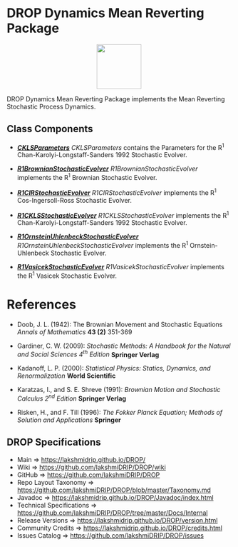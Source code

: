 # DROP Dynamics Mean Reverting Package

<p align="center"><img src="https://github.com/lakshmiDRIP/DROP/blob/master/DRIP_Logo.gif?raw=true" width="100"></p>

DROP Dynamics Mean Reverting Package implements the Mean Reverting Stochastic Process Dynamics.


## Class Components

 * [***CKLSParameters***](https://github.com/lakshmiDRIP/DROP/tree/master/src/main/java/org/drip/dynamics/meanreverting/CKLSParameters.java)
 <i>CKLSParameters</i> contains the Parameters for the R<sup>1</sup> Chan-Karolyi-Longstaff-Sanders 1992 Stochastic Evolver.

 * [***R1BrownianStochasticEvolver***](https://github.com/lakshmiDRIP/DROP/tree/master/src/main/java/org/drip/dynamics/meanreverting/R1BrownianStochasticEvolver.java)
 <i>R1BrownianStochasticEvolver</i> implements the R<sup>1</sup> Brownian Stochastic Evolver.

 * [***R1CIRStochasticEvolver***](https://github.com/lakshmiDRIP/DROP/tree/master/src/main/java/org/drip/dynamics/meanreverting/R1CIRStochasticEvolver.java)
 <i>R1CIRStochasticEvolver</i> implements the R<sup>1</sup> Cos-Ingersoll-Ross Stochastic Evolver.

 * [***R1CKLSStochasticEvolver***](https://github.com/lakshmiDRIP/DROP/tree/master/src/main/java/org/drip/dynamics/meanreverting/R1CKLSStochasticEvolver.java)
 <i>R1CKLSStochasticEvolver</i> implements the R<sup>1</sup> Chan-Karolyi-Longstaff-Sanders 1992 Stochastic Evolver.

 * [***R1OrnsteinUhlenbeckStochasticEvolver***](https://github.com/lakshmiDRIP/DROP/tree/master/src/main/java/org/drip/dynamics/meanreverting/R1OrnsteinUhlenbeckStochasticEvolver.java)
 <i>R1OrnsteinUhlenbeckStochasticEvolver</i> implements the R<sup>1</sup> Ornstein-Uhlenbeck Stochastic Evolver.

 * [***R1VasicekStochasticEvolver***](https://github.com/lakshmiDRIP/DROP/tree/master/src/main/java/org/drip/dynamics/meanreverting/R1VasicekStochasticEvolver.java)
 <i>R1VasicekStochasticEvolver</i> implements the R<sup>1</sup> Vasicek Stochastic Evolver.


# References

 * Doob, J. L. (1942): The Brownian Movement and Stochastic Equations <i>Annals of Mathematics</i> <b>43 (2)</b> 351-369

 * Gardiner, C. W. (2009): <i>Stochastic Methods: A Handbook for the Natural and Social Sciences 4<sup>th</sup> Edition</i> <b>Springer Verlag</b>

 * Kadanoff, L. P. (2000): <i>Statistical Physics: Statics, Dynamics, and Renormalization</i> <b>World Scientific</b>

 * Karatzas, I., and S. E. Shreve (1991): <i>Brownian Motion and Stochastic Calculus 2<sup>nd</sup> Edition</i> <b>Springer Verlag</b>

 * Risken, H., and F. Till (1996): <i>The Fokker Planck Equation; Methods of Solution and Applications</i> <b>Springer</b>


## DROP Specifications

 * Main                     => https://lakshmidrip.github.io/DROP/
 * Wiki                     => https://github.com/lakshmiDRIP/DROP/wiki
 * GitHub                   => https://github.com/lakshmiDRIP/DROP
 * Repo Layout Taxonomy     => https://github.com/lakshmiDRIP/DROP/blob/master/Taxonomy.md
 * Javadoc                  => https://lakshmidrip.github.io/DROP/Javadoc/index.html
 * Technical Specifications => https://github.com/lakshmiDRIP/DROP/tree/master/Docs/Internal
 * Release Versions         => https://lakshmidrip.github.io/DROP/version.html
 * Community Credits        => https://lakshmidrip.github.io/DROP/credits.html
 * Issues Catalog           => https://github.com/lakshmiDRIP/DROP/issues
